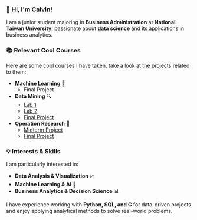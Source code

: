 ### **👋 Hi, I'm Calvin!**  
I am a junior student majoring in **Business Administration** at **National Taiwan University**, passionate about **data science** and its applications in business analytics.  

### **📚 Relevant Cool Courses**  
Here are some cool courses I have taken, take a look at the projects related to them:  
- **Machine Learning** 🧠
  - Final Project
- **Data Mining** 🔍
  - [Lab 1](https://github.com/yhk1105/DM2024-Lab1-Homework)
  - [Lab 2](https://github.com/yhk1105/DM2024-Lab2-Homework)
  - [Final Project](https://github.com/yhk1105/DM2024_G27_final/tree/main)
- **Operation Research** 🔬
  - [Midterm Project](https://github.com/yhk1105/OR_midterm/tree/main)
  - [Final Project](https://github.com/yhk1105/OR_final)

### **💡 Interests & Skills**  
I am particularly interested in:  
- **Data Analysis & Visualization** 📈  
- **Machine Learning & AI** 🤖  
- **Business Analytics & Decision Science** 📊  

I have experience working with **Python, SQL, and C** for data-driven projects and enjoy applying analytical methods to solve real-world problems.  
